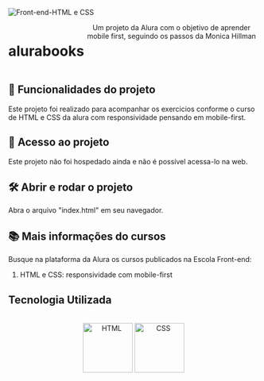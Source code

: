 ![Front-end-HTML e CSS ](https://user-images.githubusercontent.com/121250213/233751247-3fdfdfa5-a752-483f-b329-fad9258afcf9.png)
<div style="display: flex;" align="center"><br>
<h1>alurabooks</h1>
Um projeto da Alura com o objetivo de aprender mobile first, seguindo os passos da Monica Hillman
</div>



##  :hammer: Funcionalidades do projeto
Este projeto foi realizado para acompanhar os exercicios conforme o curso de HTML e CSS da alura com responsividade pensando em mobile-first.

## :file_folder: Acesso ao projeto
Este projeto não foi hospedado ainda e não é possível acessa-lo na web.

## :hammer_and_wrench: Abrir e rodar o projeto
Abra o arquivo "index.html" em seu navegador.

## :books: Mais informações do cursos
Busque na plataforma da Alura os cursos publicados na Escola Front-end:

1. HTML e CSS: responsividade com mobile-first

## Tecnologia Utilizada
<div style="display: inline_block" align="center"><br>
  <center><img align="center" alt="HTML" height="100" width="100" src="https://user-images.githubusercontent.com/121250213/233282210-2732ec05-13f8-4160-a2ff-0f75621f0228.png">
  <img align="center" alt="CSS" height="100" width="100" src="https://user-images.githubusercontent.com/121250213/233278515-41389f2e-8436-4b82-8bbe-67c236cdfbeb.png">
  </center>
</div>

